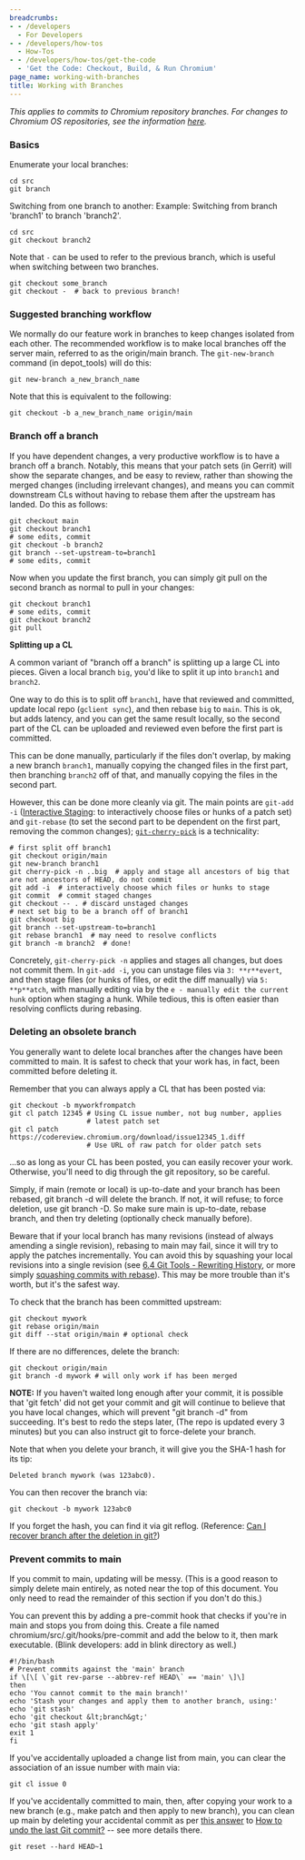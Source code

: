 ```yaml
---
breadcrumbs:
- - /developers
  - For Developers
- - /developers/how-tos
  - How-Tos
- - /developers/how-tos/get-the-code
  - 'Get the Code: Checkout, Build, & Run Chromium'
page_name: working-with-branches
title: Working with Branches
---
```


*This applies to commits to Chromium repository branches. For changes to
Chromium OS repositories, see the information
[here](/chromium-os/how-tos-and-troubleshooting/working-on-a-branch).*

### Basics

Enumerate your local branches:

```shell
cd src
git branch
```

Switching from one branch to another: Example: Switching from branch 'branch1'
to branch 'branch2'.

```shell
cd src
git checkout branch2
```

Note that `-` can be used to refer to the previous branch, which is useful when
switching between two branches.

```shell
git checkout some_branch
git checkout -  # back to previous branch!
```

### Suggested branching workflow

We normally do our feature work in branches to keep changes isolated from each
other. The recommended workflow is to make local branches off the server main,
referred to as the origin/main branch. The `git-new-branch` command (in
depot_tools) will do this:

```shell
git new-branch a_new_branch_name
```

Note that this is equivalent to the following:

```shell
git checkout -b a_new_branch_name origin/main
```

### Branch off a branch

If you have dependent changes, a very productive workflow is to have a branch
off a branch. Notably, this means that your patch sets (in Gerrit) will show
the separate changes, and be easy to review, rather than showing the merged
changes (including irrelevant changes), and means you can commit downstream CLs
without having to rebase them after the upstream has landed. Do this as follows:

```shell
git checkout main
git checkout branch1
# some edits, commit
git checkout -b branch2
git branch --set-upstream-to=branch1
# some edits, commit
```

Now when you update the first branch, you can simply git pull on the second
branch as normal to pull in your changes:

```shell
git checkout branch1
# some edits, commit
git checkout branch2
git pull
```

**Splitting up a CL**

A common variant of "branch off a branch" is splitting up a large CL into
pieces. Given a local branch `big`, you'd like to split it up into `branch1` and
`branch2`.

One way to do this is to split off `branch1`, have that reviewed and committed,
update local repo (`gclient sync`), and then rebase `big` to `main`. This is
ok, but adds latency, and you can get the same result locally, so the second
part of the CL can be uploaded and reviewed even before the first part is
committed.

This can be done manually, particularly if the files don't overlap, by making a
new branch `branch1`, manually copying the changed files in the first part, then
branching `branch2` off of that, and manually copying the files in the second
part.

However, this can be done more cleanly via git. The main points are `git-add -i`
([Interactive
Staging](http://git-scm.com/book/en/Git-Tools-Interactive-Staging): to
interactively choose files or hunks of a patch set) and `git-rebase` (to set the
second part to be dependent on the first part, removing the common changes);
[`git-cherry-pick`](http://git-scm.com/docs/git-cherry-pick) is a technicality:

```shell
# first split off branch1
git checkout origin/main
git new-branch branch1
git cherry-pick -n ..big  # apply and stage all ancestors of big that are not ancestors of HEAD, do not commit
git add -i  # interactively choose which files or hunks to stage
git commit  # commit staged changes
git checkout -- . # discard unstaged changes
# next set big to be a branch off of branch1
git checkout big
git branch --set-upstream-to=branch1
git rebase branch1  # may need to resolve conflicts
git branch -m branch2  # done!
```

Concretely, `git-cherry-pick -n` applies and stages all changes, but does not
commit them. In `git-add -i`, you can unstage files via `3: **r**evert`, and
then stage files (or hunks of files, or edit the diff manually) via `5:
**p**atch`, with manually editing via by the `e - manually edit the current
hunk` option when staging a hunk. While tedious, this is often easier than
resolving conflicts during rebasing.

### Deleting an obsolete branch

You generally want to delete local branches after the changes have been
committed to main. It is safest to check that your work has, in fact, been
committed before deleting it.

Remember that you can always apply a CL that has been posted via:

```shell
git checkout -b myworkfrompatch
git cl patch 12345 # Using CL issue number, not bug number, applies
                   # latest patch set
git cl patch https://codereview.chromium.org/download/issue12345_1.diff
                   # Use URL of raw patch for older patch sets
```

...so as long as your CL has been posted, you can easily recover your work.
Otherwise, you'll need to dig through the git repository, so be careful.

Simply, if main (remote or local) is up-to-date and your branch has been
rebased, git branch -d will delete the branch. If not, it will refuse; to force
deletion, use git branch -D. So make sure main is up-to-date, rebase branch,
and then try deleting (optionally check manually before).

Beware that if your local branch has many revisions (instead of always amending
a single revision), rebasing to main may fail, since it will try to apply the
patches incrementally. You can avoid this by squashing your local revisions into
a single revision (see [6.4 Git Tools - Rewriting
History](http://git-scm.com/book/en/Git-Tools-Rewriting-History), or more simply
[squashing commits with
rebase](http://gitready.com/advanced/2009/02/10/squashing-commits-with-rebase.html)).
This may be more trouble than it's worth, but it's the safest way.

To check that the branch has been committed upstream:

```shell
git checkout mywork
git rebase origin/main
git diff --stat origin/main # optional check
```

If there are no differences, delete the branch:

```shell
git checkout origin/main
git branch -d mywork # will only work if has been merged
```

**NOTE:** If you haven't waited long enough after your commit, it is possible
that 'git fetch' did not get your commit and git will continue to believe that
you have local changes, which will prevent "git branch -d" from succeeding. It's
best to redo the steps later, (The repo is updated every 3 minutes) but you can
also instruct git to force-delete your branch.

Note that when you delete your branch, it will give you the SHA-1 hash for its
tip:

```
Deleted branch mywork (was 123abc0).
```

You can then recover the branch via:

```shell
git checkout -b mywork 123abc0
```

If you forget the hash, you can find it via git reflog. (Reference: [Can I
recover branch after the deletion in
git?](http://stackoverflow.com/questions/3640764/can-i-recover-branch-after-the-deletion-in-git))

### Prevent commits to main

If you commit to main, updating will be messy. (This is a good reason to
simply delete main entirely, as noted near the top of this document. You only
need to read the remainder of this section if you don't do this.)

You can prevent this by adding a pre-commit hook that checks if you're in main
and stops you from doing this. Create a file named
chromium/src/.git/hooks/pre-commit and add the below to it, then mark
executable. (Blink developers: add in blink directory as well.)

```shell
#!/bin/bash
# Prevent commits against the 'main' branch
if \[\[ \`git rev-parse --abbrev-ref HEAD\` == 'main' \]\]
then
echo 'You cannot commit to the main branch!'
echo 'Stash your changes and apply them to another branch, using:'
echo 'git stash'
echo 'git checkout &lt;branch&gt;'
echo 'git stash apply'
exit 1
fi
```

If you've accidentally uploaded a change list from main, you can clear the
association of an issue number with main via:

```shell
git cl issue 0
```

If you've accidentally committed to main, then, after copying your work to a
new branch (e.g., make patch and then apply to new branch), you can clean up
main by deleting your accidental commit as per [this
answer](http://stackoverflow.com/a/6866485) to [How to undo the last Git
commit?](http://stackoverflow.com/questions/927358/how-to-undo-the-last-git-commit)
-- see more details there.

```shell
git reset --hard HEAD~1
```

